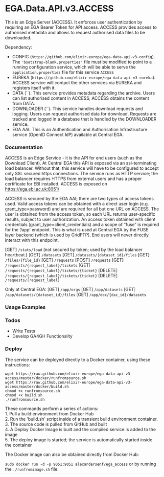 # EGA.Data.API.v3.ACCESS

This is an Edge Server (ACCESS). It enforces user authentication by requiring an EGA Bearer Token for API access. ACCESS provides access to authorised metadata and allows to request authorised data files to be downloaded.

Dependency: 
* CONFIG (`https://github.com/elixir-europe/ega-data-api-v3-config`). The `'bootstrap-blank.properties'` file must be modified to point to a running configuration service, which will be able to serve the `application.properties` file for this service `ACCESS`
* EUREKA (`https://github.com/elixir-europe/ega-data-api-v3-eureka`). ACCESS service will contact the other services via EUREKA and registers itself with it.
* DATA (``). This service provides metadata regarding the archive. Users can list authorised content in ACCESS; ACCESS obtains the content from DATA.
* DOWNLOADER (``). This service handles download requests and logging. Users can request authorised data for download. Requests are tracked and logged in a database that is handled by the DOWNLOADER service.
* EGA AAI. This is an Authentication and Authorisation Infrastructure service (OpenID Connect IdP) available at Central EGA.

### Documentation

ACCESS is an Edge Service - it is the API for end users (such as the Download Client). At Central EGA this API is exposed via an ssl-terminating load balancer. Without that, this service will have to be configured to accept only SSL secured https connections. The service runs as HTTP service; the load balancer requires HTTPS from external users and has a proper certificate for EBI installed. ACCESS is exposed on https://ega.ebi.ac.uk:8051/

ACCESS is secured by the EGA AAI; there are two types of access tokens used.
Valid access tokens can be obtained with a direct user login (e.g. grant_type=password) and are required for all but one URL on ACCESS. The user is obtained from the access token, so each URL returns user-specific results, subject to user authorization.
An access token obtained with client credentials (grant_type=client_credentials) and a scope of “fuse” is required for the ‘/app’ endpoint. This is what is used at Central EGA by the FUSE layer backend (which is used by GridFTP). End users will never directly interact with this endpoint.

[GET] `/stats/load` (not secured by token; used by the load balancer heartbeat.)
[GET] `/datasets`
[GET] `/datasets/{dataset_id}/files`
[GET] `/files/{file_id}`
[GET] `/requests`
[POST] `/requests`
[GET] `/requests/{request_label}/tickets`
[GET] `/requests/{request_label}/tickets/{ticket}`
[DELETE] `/requests/{request_label}/tickets/{ticket}`
[DELETE] `/requests/{request_label}`

Only at Central EGA:
[GET]	`/app/orgs`
[GET]	`/app/datasets`
[GET]	`/app/datasets/{dataset_id}/files`
[GET]	`/app/dac/{dac_id}/datasets`

### Usage Examples


### Todos

 - Write Tests
 - Develop GA4GH Functionality

### Deploy

The service can be deployed directly to a Docker container, using these instructions:

`wget https://raw.github.com/elixir-europe/ega-data-api-v3-access/master/docker/runfromsource.sh`  
`wget https://raw.github.com/elixir-europe/ega-data-api-v3-access/master/docker/build.sh`  
`chmod +x runfromsource.sh`  
`chmod +x build.sh`  
`./runfromsource.sh`  

These commands perform a series of actions:  
	1. Pull a build environment from Docker Hub  
	2. Run the 'build.sh' script inside of a transient build environment container.  
	3. The source code is pulled from GitHub and built  
	4. A Deploy Docker Image is built and the compiled service is added to the image  
	5. The deploy image is started; the service is automatically started inside the container  

The Docker image can also be obtained directly from Docker Hub:  

`sudo docker run -d -p 9051:9051 alexandersenf/ega_access`  or by running the `./runfromimage.sh` file.